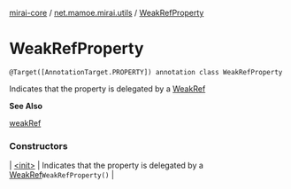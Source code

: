 [mirai-core](../../index.md) / [net.mamoe.mirai.utils](../index.md) / [WeakRefProperty](./index.md)

# WeakRefProperty

`@Target([AnnotationTarget.PROPERTY]) annotation class WeakRefProperty`

Indicates that the property is delegated by a [WeakRef](../-weak-ref/index.md)

**See Also**

[weakRef](../weak-ref.md)

### Constructors

| [&lt;init&gt;](-init-.md) | Indicates that the property is delegated by a [WeakRef](../-weak-ref/index.md)`WeakRefProperty()` |

